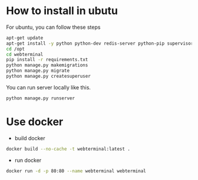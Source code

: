 # How to install in ubutu
For ubuntu, you can follow these steps
``` sh
apt-get update
apt-get install -y python python-dev redis-server python-pip supervisor nginx git
cd /opt
cd webterminal
pip install -r requirements.txt
python manage.py makemigrations
python manage.py migrate
python manage.py createsuperuser
```
You can run server locally like this.
```sh
python manage.py runserver
```
# Use docker
* build docker
```sh
docker build --no-cache -t webterminal:latest .
```
* run docker
```sh
docker run -d -p 80:80 --name webterminal webterminal
```